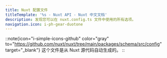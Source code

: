 ```yaml
---
title: Nuxt 配置文件
titleTemplate: '%s - Nuxt API - Nuxt 中文文档'
description: 发现您可以在 nuxt.config.ts 文件中使用的所有选项。
navigation.icon: i-ph-gear-duotone
---
```


::note{icon="i-simple-icons-github" color="gray" to="https://github.com/nuxt/nuxt/tree/main/packages/schema/src/config" target="_blank"}
这个文件是从 Nuxt 源代码自动生成的。
::

<!-- GENERATED_CONFIG_DOCS -->
